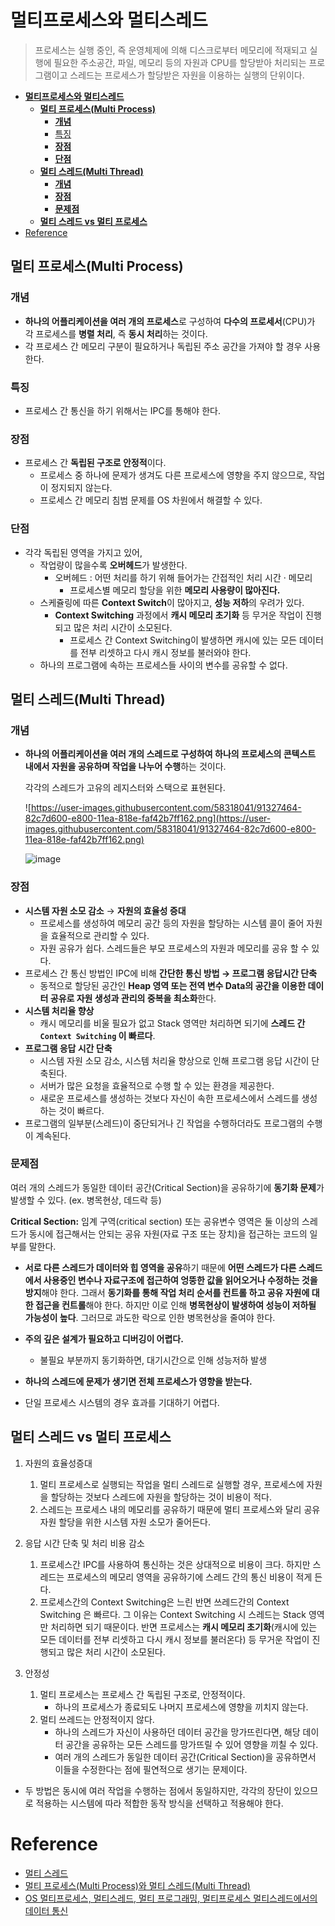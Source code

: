 # **멀티프로세스와 멀티스레드**

> 프로세스는 실행 중인, 즉 운영체제에 의해 디스크로부터 메모리에 적재되고 실행에 필요한 주소공간, 파일, 메모리 등의 자원과 CPU를 할당받아 처리되는 프로그램이고 스레드는 프로세스가 할당받은 자원을 이용하는 실행의 단위이다.

- [**멀티프로세스와 멀티스레드**](#멀티프로세스와-멀티스레드)
	- [**멀티 프로세스(Multi Process)**](#멀티-프로세스multi-process)
		- [**개념**](#개념)
		- [특징](#특징)
		- [**장점**](#장점)
		- [**단점**](#단점)
	- [**멀티 스레드(Multi Thread)**](#멀티-스레드multi-thread)
		- [**개념**](#개념-1)
		- [**장점**](#장점-1)
		- [**문제점**](#문제점)
	- [**멀티 스레드 vs 멀티 프로세스**](#멀티-스레드-vs-멀티-프로세스)
- [Reference](#reference)

## **멀티 프로세스(Multi Process)**

### **개념**

- **하나의 어플리케이션을 여러 개의 프로세스**로 구성하여 **다수의 프로세서**(CPU)가 각 프로세스를 **병렬 처리**, 즉 **동시 처리**하는 것이다.
- 각 프로세스 간 메모리 구분이 필요하거나 독립된 주소 공간을 가져야 할 경우 사용한다.

### 특징

- 프로세스 간 통신을 하기 위해서는 IPC를 통해야 한다.

### **장점**

- 프로세스 간 **독립된 구조로 안정적**이다.
  - 프로세스 중 하나에 문제가 생겨도 다른 프로세스에 영향을 주지 않으므로, 작업이 정지되지 않는다.
  - 프로세스 간 메모리 침범 문제를 OS 차원에서 해결할 수 있다.

### **단점**

- 각각 독립된 영역을 가지고 있어, 
  - 작업량이 많을수록 **오버헤드**가 발생한다.
    - 오버헤드 : 어떤 처리를 하기 위해 들어가는 간접적인 처리 시간 · 메모리
      - 프로세스별 메모리 할당을 위한 **메모리 사용량이 많아진다.**
  - 스케쥴링에 따른 **Context Switch**이 많아지고, **성능 저하**의 우려가 있다.
    - **Context Switching** 과정에서 **캐시 메모리 초기화** 등 무거운 작업이 진행되고 많은 처리 시간이 소모된다.
      - 프로세스 간 Context Switching이 발생하면 캐시에 있는 모든 데이터를 전부 리셋하고 다시 캐시 정보를 불러와야 한다.
  - 하나의 프로그램에 속하는 프로세스들 사이의 변수를 공유할 수 없다.

## **멀티 스레드(Multi Thread)**

### **개념**

- **하나의 어플리케이션을 여러 개의 스레드로 구성하여 하나의 프로세스의 콘텍스트 내에서 자원을 공유하며 작업을 나누어 수행**하는 것이다.
  
  각각의 스레드가 고유의 레지스터와 스택으로 표현된다.
  
  ![https://user-images.githubusercontent.com/58318041/91327464-82c7d600-e800-11ea-818e-faf42b7ff162.png](https://user-images.githubusercontent.com/58318041/91327464-82c7d600-e800-11ea-818e-faf42b7ff162.png)
  
  ![image](https://user-images.githubusercontent.com/52997401/225191885-49a89e34-736d-4030-8f66-ac748479e268.png)

### **장점**

- **시스템 자원 소모 감소** → **자원의 효율성 증대**
  - 프로세스를 생성하여 메모리 공간 등의 자원을 할당하는 시스템 콜이 줄어 자원을 효율적으로 관리할 수 있다.
  - 자원 공유가 쉽다. 스레드들은 부모 프로세스의 자원과 메모리를 공유 할 수 있다.
- 프로세스 간 통신 방법인 IPC에 비해 **간단한 통신 방법 → 프로그램 응답시간 단축**
  - 동적으로 할당된 공간인 **Heap 영역 또는 전역 변수 Data의 공간을 이용한 데이터 공유로 자원 생성과 관리의 중복을 최소화**한다.
- **시스템 처리율 향상**
  - 캐시 메모리를 비울 필요가 없고 Stack 영역만 처리하면 되기에 **스레드 간 `Context Switching` 이 빠르다**.
- **프로그램 응답 시간 단축**
  - 시스템 자원 소모 감소, 시스템 처리율 향상으로 인해 프로그램 응답 시간이 단축된다.
  - 서버가 많은 요청을 효율적으로 수행 할 수 있는 환경을 제공한다.
  - 새로운 프로세스를 생성하는 것보다 자신이 속한 프로세스에서 스레드를 생성하는 것이 빠르다.
- 프로그램의 일부분(스레드)이 중단되거나 긴 작업을 수행하더라도 프로그램의 수행이 계속된다.

### **문제점**

여러 개의 스레드가 동일한 데이터 공간(Critical Section)을 공유하기에 **동기화 문제**가 발생할 수 있다. (ex. 병목현상, 데드락 등)

**Critical Section:** 임계 구역(critical section) 또는 공유변수 영역은 둘 이상의 스레드가 동시에 접근해서는 안되는 공유 자원(자료 구조 또는 장치)을 접근하는 코드의 일부를 말한다.

- **서로 다른 스레드가 데이터와 힙 영역을 공유**하기 때문에 **어떤 스레드가 다른 스레드에서 사용중인 변수나 자료구조에 접근하여 엉뚱한 값을 읽어오거나 수정하는 것을 방지**해야 한다. 그래서 **동기화를 통해 작업 처리 순서를 컨트롤 하고 공유 자원에 대한 접근을 컨트롤**해야 한다. 하지만 이로 인해 **병목현상이 발생하여 성능이 저하될 가능성이 높다**. 그러므로 과도한 락으로 인한 병목현상을 줄여야 한다.

- **주의 깊은 설계가 필요하고 디버깅이 어렵다.**
  
  - 불필요 부분까지 동기화하면, 대기시간으로 인해 성능저하 발생

- **하나의 스레드에 문제가 생기면 전체 프로세스가 영향을 받는다.**

- 단일 프로세스 시스템의 경우 효과를 기대하기 어렵다.

## **멀티 스레드 vs 멀티 프로세스**

1. 자원의 효율성증대
   
   1) 멀티 프로세스로 실행되는 작업을 멀티 스레드로 실행할 경우, 프로세스에 자원을 할당하는 것보다 스레드에 자원을 할당하는 것이 비용이 적다.
   2) 스레드는 프로세스 내의 메모리를 공유하기 때문에 멀티 프로세스와 달리 공유 자원 할당을 위한 시스템 자원 소모가 줄어든다.

2. 응답 시간 단축 및 처리 비용 감소
   
   1) 프로세스간 IPC를 사용하여 통신하는 것은 상대적으로 비용이 크다. 하지만 스레드는 프로세스의 메모리 영역을 공유하기에 스레드 간의 통신 비용이 적게 든다.
   2) 프로세스간의 Context Switching은 느린 반면 쓰레드간의 Context Switching 은 빠르다. 그 이유는 Context Switching 시 스레드는 Stack 영역만 처리하면 되기 때문이다. 반면 프로세스는 **캐시 메모리 초기화**(캐시에 있는 모든 데이터를 전부 리셋하고 다시 캐시 정보를 불러온다) 등 무거운 작업이 진행되고 많은 처리 시간이 소모된다.

3. 안정성
   
   1) 멀티 프로세스는 프로세스 간 독립된 구조로, 안정적이다.
      - 하나의 프로세스가 종료되도 나머지 프로세스에 영향을 끼치지 않는다.
   2) 멀티 쓰레드는 안정적이지 않다.
      - 하나의 스레드가 자신이 사용하던 데이터 공간을 망가뜨린다면, 해당 데이터 공간을 공유하는 모든 스레드를 망가뜨릴 수 있어 영향을 끼칠 수 있다.
      - 여러 개의 스레드가 동일한 데이터 공간(Critical Section)을 공유하면서 이들을 수정한다는 점에 필연적으로 생기는 문제이다.
- 두 방법은 동시에 여러 작업을 수행하는 점에서 동일하지만, 각각의 장단이 있으므로 적용하는 시스템에 따라 적합한 동작 방식을 선택하고 적용해야 한다.

# Reference

- [멀티 스레드](https://github.com/JaeYeopHan/Interview_Question_for_Beginner/tree/master/OS#%EB%A9%80%ED%8B%B0-%EC%8A%A4%EB%A0%88%EB%93%9C)
- [멀티 프로세스(Multi Process)와 멀티 스레드(Multi Thread)](https://wooody92.github.io/os/%EB%A9%80%ED%8B%B0-%ED%94%84%EB%A1%9C%EC%84%B8%EC%8A%A4%EC%99%80-%EB%A9%80%ED%8B%B0-%EC%8A%A4%EB%A0%88%EB%93%9C/#%EA%B0%9C%EB%85%90)
- [OS 멀티프로세스, 멀티스레드, 멀티 프로그래밍, 멀티프로세스 멀티스레드에서의 데이터 통신](https://velog.io/@nnnyeong/OS-%EB%A9%80%ED%8B%B0%ED%94%84%EB%A1%9C%EC%84%B8%EC%8A%A4-%EB%A9%80%ED%8B%B0%EC%8A%A4%EB%A0%88%EB%93%9C-%EB%A9%80%ED%8B%B0-%ED%94%84%EB%A1%9C%EA%B7%B8%EB%9E%98%EB%B0%8D-%EB%A9%80%ED%8B%B0%ED%94%84%EB%A1%9C%EC%84%B8%EC%8A%A4-%EB%A9%80%ED%8B%B0%EC%8A%A4%EB%A0%88%EB%93%9C%EC%97%90%EC%84%9C%EC%9D%98-%EB%8D%B0%EC%9D%B4%ED%84%B0-%ED%86%B5%EC%8B%A0)